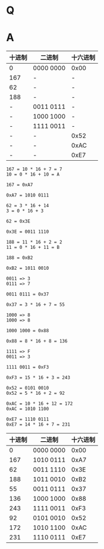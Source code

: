 # Q
# A

|十进制|二进制|十六进制|
|-|-|-|
|0|0000 0000|0x00|
|167|-|-|
|62|-|-|
|188|-|-|
|-|0011 0111|-|
|-|1000 1000|-|
|-|1111 0011|-|
|-|-|0x52|
|-|-|0xAC|
|-|-|0xE7|

```
167 = 10 * 16 + 7 = 7
10 = 0 * 16 + 10 = A

167 = 0xA7

0xA7 = 1010 0111
```

```
62 = 3 * 16 + 14
3 = 0 * 16 + 3

62 = 0x3E

0x3E = 0011 1110
```

```
188 = 11 * 16 + 2 = 2
11 = 0 * 16 + 11 = B

188 = 0xB2

0xB2 = 1011 0010
```

```
0011 => 3
0111 => 7

0011 0111 = 0x37

0x37 = 3 * 16 + 7 = 55
```

```
1000 => 8
1000 => 8

1000 1000 = 0x88

0x88 = 8 * 16 + 8 = 136
```

```
1111 => F
0011 => 3

1111 0011 = 0xF3

0xF3 = 15 * 16 + 3 = 243
```

```
0x52 = 0101 0010
0x52 = 5 * 16 + 2 = 92
```

```
0xAC = 10 * 16 + 12 = 172
0xAC = 1010 1100
```

```
0xE7 = 1110 0111
0xE7 = 14 * 16 + 7 = 231
```

|十进制|二进制|十六进制|
|-|-|-|
|0|0000 0000|0x00|
|167|1010 0111|0xA7|
|62|0011 1110|0x3E|
|188|1011 0010|0xB2|
|55|0011 0111|0x37|
|136|1000 1000|0x88|
|243|1111 0011|0xF3|
|92|0101 0010|0x52|
|172|1010 1100|0xAC|
|231|1110 0111|0xE7|